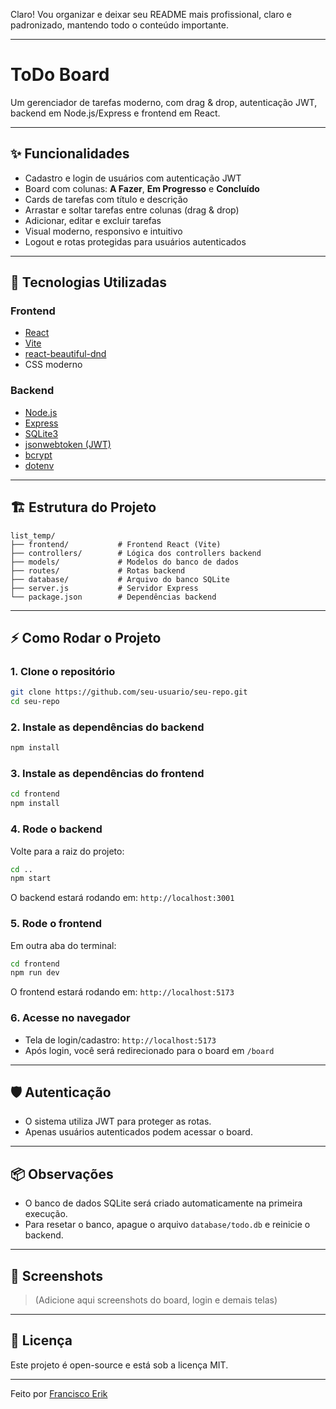 Claro! Vou organizar e deixar seu README mais profissional, claro e padronizado, mantendo todo o conteúdo importante.

---

# ToDo Board

Um gerenciador de tarefas moderno, com drag & drop, autenticação JWT, backend em Node.js/Express e frontend em React.

---

## ✨ Funcionalidades

* Cadastro e login de usuários com autenticação JWT
* Board com colunas: **A Fazer**, **Em Progresso** e **Concluído**
* Cards de tarefas com título e descrição
* Arrastar e soltar tarefas entre colunas (drag & drop)
* Adicionar, editar e excluir tarefas
* Visual moderno, responsivo e intuitivo
* Logout e rotas protegidas para usuários autenticados

---

## 🚀 Tecnologias Utilizadas

### Frontend

* [React](https://react.dev/)
* [Vite](https://vitejs.dev/)
* [react-beautiful-dnd](https://github.com/atlassian/react-beautiful-dnd)
* CSS moderno

### Backend

* [Node.js](https://nodejs.org/)
* [Express](https://expressjs.com/)
* [SQLite3](https://www.sqlite.org/index.html)
* [jsonwebtoken (JWT)](https://github.com/auth0/node-jsonwebtoken)
* [bcrypt](https://github.com/kelektiv/node.bcrypt.js)
* [dotenv](https://github.com/motdotla/dotenv)

---

## 🏗️ Estrutura do Projeto

```
list_temp/
├── frontend/           # Frontend React (Vite)
├── controllers/        # Lógica dos controllers backend
├── models/             # Modelos do banco de dados
├── routes/             # Rotas backend
├── database/           # Arquivo do banco SQLite
├── server.js           # Servidor Express
└── package.json        # Dependências backend
```

---

## ⚡ Como Rodar o Projeto

### 1. Clone o repositório

```bash
git clone https://github.com/seu-usuario/seu-repo.git
cd seu-repo
```

### 2. Instale as dependências do backend

```bash
npm install
```

### 3. Instale as dependências do frontend

```bash
cd frontend
npm install
```

### 4. Rode o backend

Volte para a raiz do projeto:

```bash
cd ..
npm start
```

O backend estará rodando em: `http://localhost:3001`

### 5. Rode o frontend

Em outra aba do terminal:

```bash
cd frontend
npm run dev
```

O frontend estará rodando em: `http://localhost:5173`

### 6. Acesse no navegador

* Tela de login/cadastro: `http://localhost:5173`
* Após login, você será redirecionado para o board em `/board`

---

## 🛡️ Autenticação

* O sistema utiliza JWT para proteger as rotas.
* Apenas usuários autenticados podem acessar o board.

---

## 📦 Observações

* O banco de dados SQLite será criado automaticamente na primeira execução.
* Para resetar o banco, apague o arquivo `database/todo.db` e reinicie o backend.

---

## 📸 Screenshots

> (Adicione aqui screenshots do board, login e demais telas)

---

## 📝 Licença

Este projeto é open-source e está sob a licença MIT.

---

Feito por [Francisco Erik](https://github.com/FranciscoErik)
